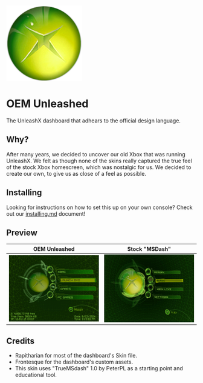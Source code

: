 <img src="https://raw.githubusercontent.com/Frontesque/OEM-Unleashed/main/dashboard/Orb.png" alt="Xbox Logo" width="200"/>

# OEM Unleashed
The UnleashX dashboard that adhears to the official design language. 

## Why?
After many years, we decided to uncover our old Xbox that was running UnleashX. We felt as though none of the skins really captured the true feel of the stock Xbox homescreen, which was nostalgic for us. We decided to create our own, to give us as close of a feel as possible.

## Installing
Looking for instructions on how to set this up on your own console? Check out our [installing.md](https://github.com/Frontesque/OEM-Unleashed/blob/main/install.md) document!

## Preview
| OEM Unleashed  | Stock "MSDash"  |
| ------------ | ------------ |
| <img src="https://github.com/Frontesque/OEM-Unleashed/blob/main/images/preview.jpg?raw=true" alt="OEM Unleashed Preview" width="400"/>  | <img src="https://github.com/Frontesque/OEM-Unleashed/blob/main/images/stock.jpg?raw=true" alt="OEM Unleashed Preview" width="400"/>  |

## Credits
- Rapitharian for most of the dashboard's Skin file.
- Frontesque for the dashboard's custom assets.
- This skin uses "TrueMSdash" 1.0 by PeterPL as a starting point and educational tool.
